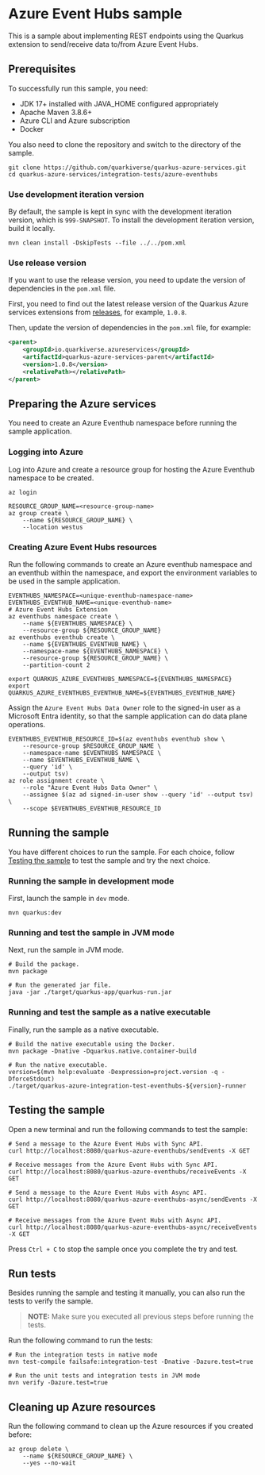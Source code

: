 # Azure Event Hubs sample

This is a sample about implementing REST endpoints using the Quarkus extension to send/receive data to/from Azure Event Hubs.

## Prerequisites

To successfully run this sample, you need:

* JDK 17+ installed with JAVA_HOME configured appropriately
* Apache Maven 3.8.6+
* Azure CLI and Azure subscription
* Docker

You also need to clone the repository and switch to the directory of the sample.

```
git clone https://github.com/quarkiverse/quarkus-azure-services.git
cd quarkus-azure-services/integration-tests/azure-eventhubs
```

### Use development iteration version

By default, the sample is kept in sync with the development iteration
version, which is `999-SNAPSHOT`. To install the development iteration
version, build it locally.

```
mvn clean install -DskipTests --file ../../pom.xml
```

### Use release version

If you want to use the release version, you need to update the version of dependencies in the `pom.xml` file.

First, you need to find out the latest release version of the Quarkus Azure services extensions
from [releases](https://github.com/quarkiverse/quarkus-azure-services/releases), for example, `1.0.8`.

Then, update the version of dependencies in the `pom.xml` file, for example:

```xml
<parent>
    <groupId>io.quarkiverse.azureservices</groupId>
    <artifactId>quarkus-azure-services-parent</artifactId>
    <version>1.0.8</version>
    <relativePath></relativePath>
</parent>
```

## Preparing the Azure services

You need to create an Azure Eventhub namespace before running the sample application.

### Logging into Azure

Log into Azure and create a resource group for hosting the Azure Eventhub namespace to be created.

```
az login

RESOURCE_GROUP_NAME=<resource-group-name>
az group create \
    --name ${RESOURCE_GROUP_NAME} \
    --location westus
```

### Creating Azure Event Hubs resources

Run the following commands to create an Azure eventhub namespace and an eventhub within the namespace, and export the environment variables to be used in the sample application.

```
EVENTHUBS_NAMESPACE=<unique-eventhub-namespace-name>
EVENTHUBS_EVENTHUB_NAME=<unique-eventhub-name>
# Azure Event Hubs Extension
az eventhubs namespace create \
    --name ${EVENTHUBS_NAMESPACE} \
    --resource-group ${RESOURCE_GROUP_NAME}
az eventhubs eventhub create \
    --name ${EVENTHUBS_EVENTHUB_NAME} \
    --namespace-name ${EVENTHUBS_NAMESPACE} \
    --resource-group ${RESOURCE_GROUP_NAME} \
    --partition-count 2

export QUARKUS_AZURE_EVENTHUBS_NAMESPACE=${EVENTHUBS_NAMESPACE}
export QUARKUS_AZURE_EVENTHUBS_EVENTHUB_NAME=${EVENTHUBS_EVENTHUB_NAME}
```

Assign the `Azure Event Hubs Data Owner` role to the signed-in user as a Microsoft Entra identity, so that the sample application can do data plane operations.

```
EVENTHUBS_EVENTHUB_RESOURCE_ID=$(az eventhubs eventhub show \
    --resource-group $RESOURCE_GROUP_NAME \
    --namespace-name $EVENTHUBS_NAMESPACE \
    --name $EVENTHUBS_EVENTHUB_NAME \
    --query 'id' \
    --output tsv)
az role assignment create \
    --role "Azure Event Hubs Data Owner" \
    --assignee $(az ad signed-in-user show --query 'id' --output tsv) \
    --scope $EVENTHUBS_EVENTHUB_RESOURCE_ID
```

## Running the sample

You have different choices to run the sample. For each choice, follow [Testing the sample](#testing-the-sample) to test the sample and try the next choice.

### Running the sample in development mode

First, launch the sample in `dev` mode.

```
mvn quarkus:dev
```

### Running and test the sample in JVM mode

Next, run the sample in JVM mode. 

```
# Build the package.
mvn package

# Run the generated jar file.
java -jar ./target/quarkus-app/quarkus-run.jar
```

### Running and test the sample as a native executable

Finally, run the sample as a native executable.

```
# Build the native executable using the Docker.
mvn package -Dnative -Dquarkus.native.container-build

# Run the native executable.
version=$(mvn help:evaluate -Dexpression=project.version -q -DforceStdout)
./target/quarkus-azure-integration-test-eventhubs-${version}-runner
```

## Testing the sample

Open a new terminal and run the following commands to test the sample:

```
# Send a message to the Azure Event Hubs with Sync API.
curl http://localhost:8080/quarkus-azure-eventhubs/sendEvents -X GET

# Receive messages from the Azure Event Hubs with Sync API.
curl http://localhost:8080/quarkus-azure-eventhubs/receiveEvents -X GET

# Send a message to the Azure Event Hubs with Async API.
curl http://localhost:8080/quarkus-azure-eventhubs-async/sendEvents -X GET

# Receive messages from the Azure Event Hubs with Async API.
curl http://localhost:8080/quarkus-azure-eventhubs-async/receiveEvents -X GET
```

Press `Ctrl + C` to stop the sample once you complete the try and test.

## Run tests

Besides running the sample and testing it manually, you can also run the tests to verify the sample.

> **NOTE:** Make sure you executed all previous steps before running the tests.

Run the following command to run the tests:

```
# Run the integration tests in native mode
mvn test-compile failsafe:integration-test -Dnative -Dazure.test=true

# Run the unit tests and integration tests in JVM mode
mvn verify -Dazure.test=true
```

## Cleaning up Azure resources

Run the following command to clean up the Azure resources if you created before:

```
az group delete \
    --name ${RESOURCE_GROUP_NAME} \
    --yes --no-wait
```
